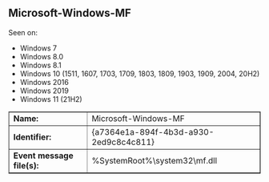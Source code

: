 ## Microsoft-Windows-MF

Seen on:
* Windows 7
* Windows 8.0
* Windows 8.1
* Windows 10 (1511, 1607, 1703, 1709, 1803, 1809, 1903, 1909, 2004, 20H2)
* Windows 2016
* Windows 2019
* Windows 11 (21H2)

<table border="1" class="docutils">
  <tbody>
    <tr>
      <td><b>Name:</b></td>
      <td>Microsoft-Windows-MF</td>
    </tr>
    <tr>
      <td><b>Identifier:</b></td>
      <td>{a7364e1a-894f-4b3d-a930-2ed9c8c4c811}</td>
    </tr>
    <tr>
      <td><b>Event message file(s):</b></td>
      <td>%SystemRoot%\system32\mf.dll</td>
    </tr>
  </tbody>
</table>

&nbsp;

